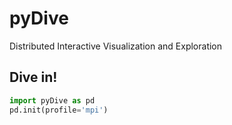 pyDive
======

Distributed Interactive Visualization and Exploration

## Dive in!

```python
import pyDive as pd
pd.init(profile='mpi')
```
